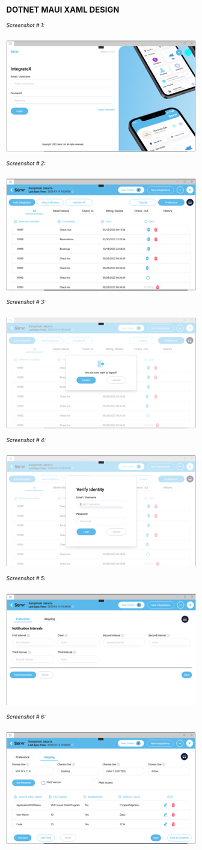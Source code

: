 ## DOTNET MAUI XAML DESIGN

###### Screenshot # 1:
<img src="./Resources/Screenshots/1.PNG" alt="Screenshot 1" />

###### Screenshot # 2:
<img src="./Resources/Screenshots/2.PNG" alt="Screenshot 2" />

###### Screenshot # 3:
<img src="./Resources/Screenshots/3.PNG" alt="Screenshot 3" />

###### Screenshot # 4:
<img src="./Resources/Screenshots/4.PNG" alt="Screenshot 4" />

###### Screenshot # 5:
<img src="./Resources/Screenshots/5.PNG" alt="Screenshot 5" />

###### Screenshot # 6:
<img src="./Resources/Screenshots/6.PNG" alt="Screenshot 6" />